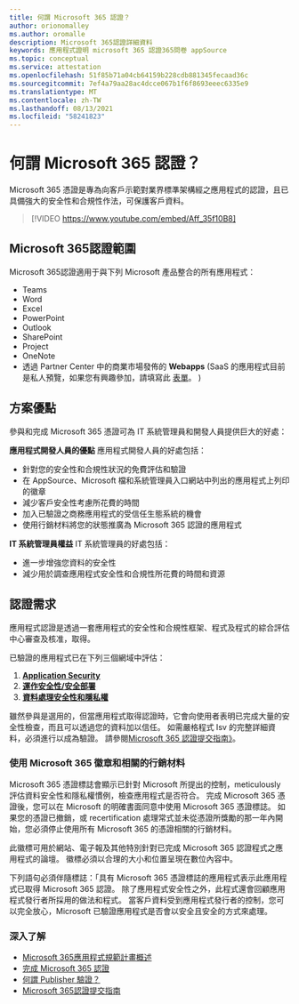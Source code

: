 ```yaml
---
title: 何謂 Microsoft 365 認證？
author: orionomalley
ms.author: oromalle
description: Microsoft 365認證詳細資料
keywords: 應用程式證明 microsoft 365 認證365問卷 appSource
ms.topic: conceptual
ms.service: attestation
ms.openlocfilehash: 51f85b71a04cb64159b228cdb881345fecaad36c
ms.sourcegitcommit: 7ef4a79aa28ac4dcce067b1f6f8693eeec6335e9
ms.translationtype: MT
ms.contentlocale: zh-TW
ms.lasthandoff: 08/13/2021
ms.locfileid: "58241823"
---
```

# <a name="what-is-microsoft-365-certification"></a>何謂 Microsoft 365 認證？

Microsoft 365 憑證是專為向客戶示範對業界標準架構經之應用程式的認證，且已具備強大的安全性和合規性作法，可保護客戶資料。 

>[!VIDEO https://www.youtube.com/embed/Aff_35f10B8]


## <a name="microsoft-365-certification-scope"></a>Microsoft 365認證範圍

Microsoft 365認證適用于與下列 Microsoft 產品整合的所有應用程式：
- Teams
- Word
- Excel
- PowerPoint
- Outlook
- SharePoint
- Project
- OneNote
- 透過 Partner Center 中的商業市場發佈的 **Webapps** (SaaS 的應用程式目前是私人預覽，如果您有興趣參加，請填寫此 [表單](https://customervoice.microsoft.com/Pages/ResponsePage.aspx?id=v4j5cvGGr0GRqy180BHbR4cf3qxCU_RNtqjCSalFdSFUNDMzTVJKR0wzTEJRSFJVSk9OQUlOV0RJSyQlQCN0PWcu)。 ) 


## <a name="program-benefits"></a>方案優點
參與和完成 Microsoft 365 憑證可為 IT 系統管理員和開發人員提供巨大的好處：

**應用程式開發人員的優點** 應用程式開發人員的好處包括： 
-   針對您的安全性和合規性狀況的免費評估和驗證
-   在 AppSource、Microsoft 檔和系統管理員入口網站中列出的應用程式上列印的徽章
-   減少客戶安全性考慮所花費的時間 
-   加入已驗證之商務應用程式的受信任生態系統的機會
- 使用行銷材料將您的狀態推廣為 Microsoft 365 認證的應用程式

**IT 系統管理員權益** IT 系統管理員的好處包括：
-   進一步增強您資料的安全性
-   減少用於調查應用程式安全性和合規性所花費的時間和資源 

## <a name="certification-requirements"></a>認證需求
應用程式認證是透過一套應用程式的安全性和合規性框架、程式及程式的綜合評估中心審查及核准，取得。 

已驗證的應用程式已在下列三個網域中評估：
1.  [**Application Security**]( https://docs.microsoft.com/en-us/microsoft-365-app-certification/docs/certification-submission-guide#application-security)
1.  [**運作安全性/安全部署**]( https://docs.microsoft.com/en-us/microsoft-365-app-certification/docs/certification-submission-guide#operational-security)
1.  [**資料處理安全性和隱私權**]( https://docs.microsoft.com/en-us/microsoft-365-app-certification/docs/certification-submission-guide#data-handling-security-and-privacy)

雖然參與是選用的，但當應用程式取得認證時，它會向使用者表明已完成大量的安全性檢查，而且可以透過您的資料加以信任。 如需嚴格程式 Isv 的完整詳細資料，必須進行以成為驗證。 請參閱[Microsoft 365 認證提交指南》](https://docs.microsoft.com/microsoft-365-app-certification/docs/certification-submission-guide)。


### <a name="using-the-microsoft-365-badge-and-associated-marketing-materials"></a>使用 Microsoft 365 徽章和相關的行銷材料
Microsoft 365 憑證標誌會顯示已針對 Microsoft 所提出的控制，meticulously 評估資料安全性和隱私權慣例，檢查應用程式是否符合。 完成 Microsoft 365 憑證後，您可以在 Microsoft 的明確書面同意中使用 Microsoft 365 憑證標誌。 如果您的憑證已撤銷，或 recertification 處理常式並未從憑證所獎勵的那一年內開始，您必須停止使用所有 Microsoft 365 的憑證相關的行銷材料。 

此徽標可用於網站、電子報及其他特別針對已完成 Microsoft 365 認證程式之應用程式的論壇。 徽標必須以合理的大小和位置呈現在數位內容中。 

下列語句必須伴隨標誌：「具有 Microsoft 365 憑證標誌的應用程式表示此應用程式已取得 Microsoft 365 認證。 除了應用程式安全性之外，此程式還會回顧應用程式發行者所採用的做法和程式。 當客戶資料受到應用程式發行者的控制，您可以完全放心，Microsoft 已驗證應用程式是否會以安全且安全的方式來處理。


### <a name="learn-more"></a>深入了解
* [Microsoft 365應用程式規範計畫概述](~/overview.md)  
* [完成 Microsoft 365 認證](~/docs/certification.md)  
* [何謂 Publisher 驗證？](https://docs.microsoft.com/azure/active-directory/develop/publisher-verification-overview)
* [Microsoft 365認證提交指南](~/docs/certification-submission-guide.md)

